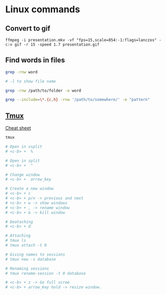# Linux commands

## Convert to gif

```
ffmpeg -i presentation.mkv -vf "fps=15,scale=854:-1:flags=lanczos" -c:v gif -r 15 -speed 1.7 presentation.gif
```

## Find words in files

```bash
grep -rnw word

# -l to show file name
```

```bash
grep -rnw /path/to/folder -e word
```

```bash
grep --include=\*.{c,h} -rnw '/path/to/somewhere/' -e "pattern"
```

## [Tmux](https://hamvocke.com/blog/a-quick-and-easy-guide-to-tmux/)

[Cheat sheet](https://tmuxcheatsheet.com/)

```bash
tmux

# Open in vsplit
# <c-b> +  %

# Open in split
# <c-b> +  "

# Change window
# <c-b> +  arrow_key

# Create a new window
# <c-b> + c
# <c-b> + p/n -> previous and next
# <c-b> + w -> show windows
# <c-b> + , -> rename window
# <c-b> + & -> kill window

# Deataching
# <c-b> + d

# Attaching
# tmux ls
# tmux attach -t 0

# Giving names to sessions
# tmux new -s database

# Renaming sessions
# tmux rename-session -t 0 database

# <c-b> + z -> Go full scree
# <c-b> + arrow_key hold -> resize window.

```

